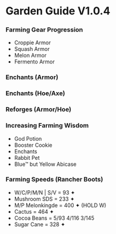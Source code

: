 # Garden Guide V1.0.4

### Farming Gear Progression
- Croppie Armor
- Squash Armor
- Melon Armor
- Fermento Armor

### Enchants (Armor)

### Enchants (Hoe/Axe)

### Reforges (Armor/Hoe)

### Increasing Farming Wisdom
- God Potion
- Booster Cookie
- Enchants
- Rabbit Pet
- Blue™ but Yellow Abicase

### Farming Speeds (Rancher Boots)

- W/C/P/M/N | S/V = 93 ✦
- Mushroom SDS = 233 ✦
- M/P Melonkingde = 400 ✦ (HOLD W)
- Cactus = 464 ✦
- Cocoa Beans = 5/93 4/116 3/145
- Sugar Cane = 328 ✦